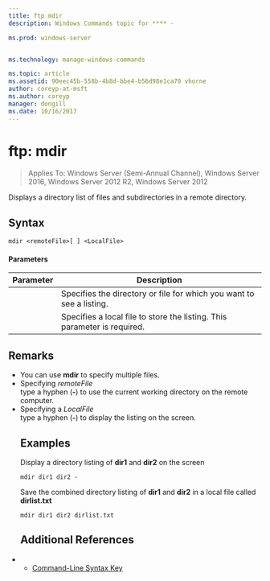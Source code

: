 ```yaml
---
title: ftp mdir
description: Windows Commands topic for **** - 

ms.prod: windows-server


ms.technology: manage-windows-commands

ms.topic: article
ms.assetid: 90eec45b-558b-4b8d-bbe4-b56d98e1ca70 vhorne
author: coreyp-at-msft
ms.author: coreyp
manager: dongill
ms.date: 10/16/2017
---
```

# ftp: mdir

>Applies To: Windows Server (Semi-Annual Channel), Windows Server 2016, Windows Server 2012 R2, Windows Server 2012

Displays a directory list of files and subdirectories in a remote directory.   
## Syntax  
```  
mdir <remoteFile>[ ] <LocalFile>  
```  
#### Parameters  

|  Parameter   |                               Description                                |
|--------------|--------------------------------------------------------------------------|
| <remoteFile> |   Specifies the directory or file for which you want to see a listing.   |
| <LocalFile>  | Specifies a local file to store the listing. This parameter is required. |

## Remarks  
- You can use **mdir** to specify multiple files.  
- Specifying *remoteFile*  
  type a hyphen (**-**) to use the current working directory on the remote computer.  
- Specifying a *LocalFile*  
  type a hyphen (**-**) to display the listing on the screen.  
  ## <a name=BKMK_Examples></a>Examples  
  Display a directory listing of **dir1** and **dir2** on the screen  
  ```  
  mdir dir1 dir2 -  
  ```  
  Save the combined directory listing of **dir1** and **dir2** in a local file called **dirlist.txt**  
  ```  
  mdir dir1 dir2 dirlist.txt  
  ```  
  ## Additional References  
- - [Command-Line Syntax Key](command-line-syntax-key.md)  
